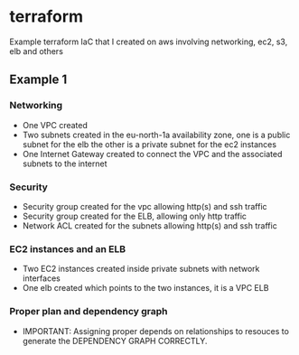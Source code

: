 # terraform
Example terraform IaC that I created on aws involving networking, ec2, s3, elb and others

## Example 1

### Networking
- One VPC created
- Two subnets created in the eu-north-1a availability zone, one is a public subnet for the elb
the other is a private subnet for the ec2 instances
- One Internet Gateway created to connect the VPC and the associated subnets to the internet

### Security
- Security group created for the vpc allowing http(s) and ssh traffic
- Security group created for the ELB, allowing only http traffic
- Network ACL created for the subnets allowing http(s) and ssh traffic

### EC2 instances and an ELB
- Two EC2 instances created inside private subnets with network interfaces
- One elb created which points to the two instances, it is a VPC ELB

### Proper plan and dependency graph
- IMPORTANT: Assigning proper depends on relationships to resouces to generate the DEPENDENCY GRAPH CORRECTLY.

